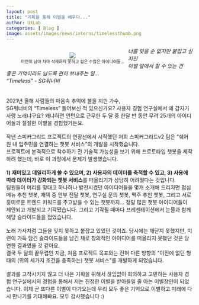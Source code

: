 ```yaml
---
layout: post
title: "기획을 통해 이별을 배우다..."
author: UXLab
categories: [ Blog ]
image: assets/images/news/interns/timelessthumb.png
---
```


<figure style = "float:left; margin-right: 2%; text-align: center">
    <img src="{{site.baseurl}}/assets/images/news/interns/timeless.png">
    <figcaption style = "font-size: 80%">미련이 남아 차마 삭제하지 못하고 접은 수많은 아이디어들…</figcaption>
</figure>

<i>너를 잊을 순 없지만 붙잡고 싶지만<br>
이별 앞에서 할 수 있는 건 <br>
좋은 기억이라도 남도록 편히 보내주는 일… <br>
“Timeless” - SG워너비</i>
<br>
<br>
<br>
2021년 올해 사람들의 마음속 추억에 불을 지핀 가수, <br>SG워너비의 “Timeless” 들어보신 적 있으신가요? 사용자 경험 연구실에서 왜 갑자기 사랑 노래냐구요? 왜냐하면 인턴으로 근무한 두 달 중 한달 반 동안 무려 25개의 아이디어들과 절절한 이별을 경험했거든요.<br>
<br>
작년 스피커그리드 프로젝트의 연장선에서 시작했던 저희 스피커그리드v2 팀은 “쉐어원 내 입주민을 연결하는 챗봇 서비스”의 개발을 시작했습니다. <br>
프로젝트에 본격적으로 착수하기 전 기술적 가능성을 보기 위해 프로토타입 챗봇을 제작하려 했는데, 바로 이 과정에서 문제가 발생했습니다.<br>
<br>
<b>1) 재미있고 데일리하게 쓸 수 있으며, 2) 사용자의 데이터를 축적할 수 있고, 3) 사용에 따라 데이터가 강화되는 챗봇 서비스</b>를 떠올리기가 상당히 어려웠다는 것입니다. <br>
팀원들이 머리를 맞대고 하나하나 발전시켰던 아이디어들을 몇개 소개해 드리자면 점심 메뉴 추천 챗봇, 재택 중 안부 전달 챗봇, 연구실 문의 챗봇, 맥주 추천 챗봇, 그리고 서로 흥미로운 트렌드 키워드를 주고받을 수 있는 챗봇까지… 정말 많은 챗봇 아이디어들이 제안되고 개발되고 기각됐습니다. 그리고 기각될 때마다 프레젠테이션에서 눈물과 함께 해당 슬라이드들을 접었습니다. <br>
<br>
노래 가사처럼 그들을 잊지 못하고 붙잡고 있었던 것이죠. 당시에는 깨닫지 못했지만, 미련이 가득 담긴 슬라이드들을 남긴 채로 창의적인 아이디어를 떠올리지 못했던 것은 당연한 결과였을 것 같아요. <br>
결국 두 달의 끝무렵인 지금, 처음 프로젝트 목표와는 전혀 다른 방향의 “이전에 없던 형태의 (위의 세가지 조건을 충족하는) 챗봇 서비스”를 개발하게 되었습니다.<br>
<br>
결과를 고착시키지 않고 더 나은 기획을 위해서 끊임없이 회의하고 고민하는 사용자 경험 연구실에서의 경험을 통해서 저는 진정한 이별을 받아들일 줄 아는 이별장인이 되었습니다. 이제 곧 또다른 이별이 다가오는데 우리 모두 좋은 기억으로 이별하고 미래에 다시 만나기를 기대해봐요. 모두 감사했습니다 :)
<br>
